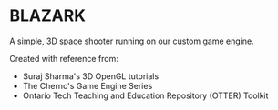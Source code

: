 # BLAZARK
A simple, 3D space shooter running on our custom game engine.

Created with reference from:
- Suraj Sharma's 3D OpenGL tutorials
- The Cherno's Game Engine Series
- Ontario Tech Teaching and Education Repository (OTTER) Toolkit
